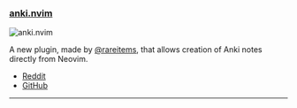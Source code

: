 <h3 id="new-anki.nvim">
    <a href="#new-anki.nvim">
        <span class="icon-text">
            <span class="icon">
                <i class="fa-solid fa-book"></i>
            </span>
            <span>anki.nvim</span>
        </span>
    </a>
</h3>

![anki.nvim](https://user-images.githubusercontent.com/83038443/200166900-42f2be8c-15f3-4929-9a36-147ed8fc7720.gif)

A new plugin, made by [@rareitems](https://github.com/rareitems), that allows creation of Anki notes directly from Neovim.

- [Reddit](https://www.reddit.com/r/neovim/comments/yy2npw/ankinvim_plugin_for_creating_and_adding_anki/)
- [GitHub](https://github.com/rareitems/anki.nvim)

---
